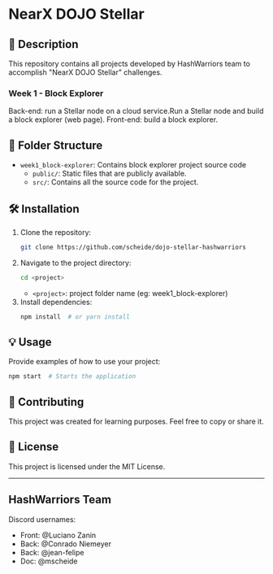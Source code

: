 # NearX DOJO Stellar

## 🚀 Description
This repository contains all projects developed by HashWarriors team to accomplish "NearX DOJO Stellar" challenges.

### Week 1 - Block Explorer
Back-end: run a Stellar node on a cloud service.Run a Stellar node and build a block explorer (web page).
Front-end: build a block explorer.

## 📂 Folder Structure
- `week1_block-explorer`: Contains block explorer project source code
   - `public/`: Static files that are publicly available.
   - `src/`: Contains all the source code for the project.

## 🛠️ Installation
1. Clone the repository:
   ```bash
   git clone https://github.com/scheide/dojo-stellar-hashwarriors
   ```
2. Navigate to the project directory:
   ```bash
   cd <project>
   ```
   - `<project>`: project folder name (eg: week1_block-explorer)
3. Install dependencies:
   ```bash
   npm install  # or yarn install
   ```

## 💡 Usage
Provide examples of how to use your project:
```bash
npm start  # Starts the application
```

## 🤝 Contributing
This project was created for learning purposes. Feel free to copy or share it.

## 📜 License
This project is licensed under the MIT License.

---
## HashWarriors Team
Discord usernames:
- Front: @Luciano Zanin 
- Back: @Conrado Niemeyer 
- Back: @jean-felipe 
- Doc: @mscheide 
